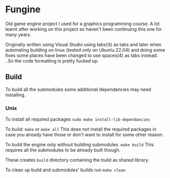 # Fungine
Old game engine project I used for a graphics programming course.
A lot learnt after working on this project so haven't been continuing
this one for many years.

Originally written using Visual Studio using tabs(\t) as tabs and later
when automating building on linux (tested only on Ubuntu 22.04) and doing
some fixes some places have been changed to use spaces(4) as tabs instead.
..So the code formatting is pretty fucked up.

## Build
To build all the submodules some additional dependancies may need installing.

### Unix
To install all required packages
`sudo make install-lib-dependancies`

To build:
`make` or `make all`
This does not install the required packages in case you already have those or
don't want to install for some other reason.

To build the engine only without building submodules.
`make build`
This requires all the submodules to be already built though.

These creates `build` directory containing the build as shared library.

To clean up build and submodules' builds run `make clean`
